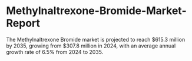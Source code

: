 # Methylnaltrexone-Bromide-Market-Report
The Methylnaltrexone Bromide market is projected to reach $615.3 million by 2035, growing from $307.8 million in 2024, with an average annual growth rate of 6.5% from 2024 to 2035.
